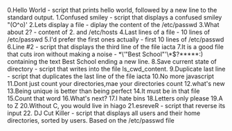 0.Hello World - script that prints hello world, followed by a new line to the standard output.
1.Confused smiley - script that displays a confused smiley "(O^o)'
2.Lets display a file - diplay the content of the /etc/passwd
3.What about 2? - content of 2. and /etc/hosts
4.Last lines of a file - 10 lines of /etc/passwd
5.I'd prefer the first ones actually - first 10 lines of /etc/passwd
6.Line #2 - script that displays the third line of the file iacta
7.It is a good file that cuts iron without making a noise - \*\\'"Best School"\'\\*$\?\*\*\*\*\*:) containing the text Best School ending a new line.
8.Save current state of directory - script that writes into the file ls_cwd_content.
9.Duplicate last line - script that duplicates the last line of the file iacta
10.No more javascript
11.Dont just count your directories,mae your directories count
12.what's new
13.Being unique is better than being perfect
14.It must be in that file
15.Count that word
16.What's next?
17.I hate bins
18.Letters only please
19.A to Z
20.Without C, you would live in hiago
21.esreveR - script that reverse its input
22. DJ Cut Killer - script that displays all users and their home directories, sorted by users. Based on the /etc/passwd file
